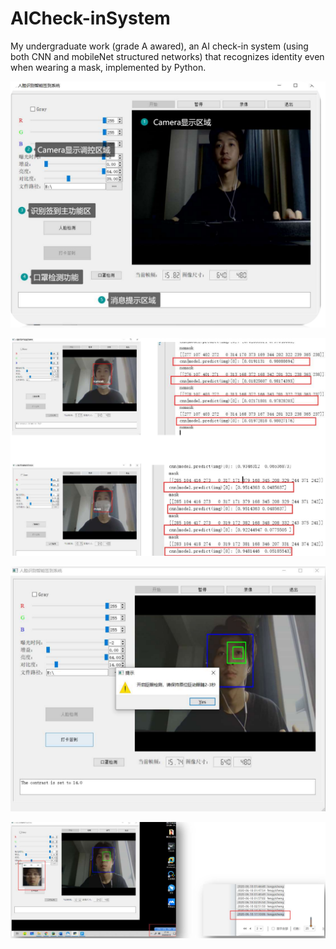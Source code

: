 # AICheck-inSystem


My undergraduate work (grade A awared), an AI check-in system (using both CNN and mobileNet structured networks) that recognizes identity even when wearing a mask, implemented by Python.

![screen](https://github.com/fwyc0573/AICheck-inSystem/blob/main/fig/fig1.png)

![screen](https://github.com/fwyc0573/AICheck-inSystem/blob/main/fig/fig3.png)

![screen](https://github.com/fwyc0573/AICheck-inSystem/blob/main/fig/fig4.png)

![screen](https://github.com/fwyc0573/AICheck-inSystem/blob/main/fig/fig2.png)
